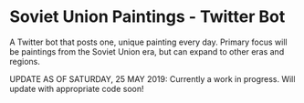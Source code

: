 # Soviet Union Paintings - Twitter Bot
A Twitter bot that posts one, unique painting every day. Primary focus will be paintings from the Soviet Union era, but can expand to other eras and regions. 

UPDATE AS OF SATURDAY, 25 MAY 2019:
Currently a work in progress. Will update with appropriate code soon!
